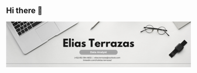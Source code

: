 ## Hi there 👋

<div id="header" align="center">
  <img decoding="async" src="https://github.com/Elias-Terrazas/Elias-Terrazas/blob/main/White%20Minimalist%20Corporate%20Personal%20Profile%20LinkedIn%20Banner.png" width="800"/>
</div>


<!--
**Elias-Terrazas/Elias-Terrazas** is a ✨ _special_ ✨ repository because its `README.md` (this file) appears on your GitHub profile.

Here are some ideas to get you started:

- 🔭 I’m currently working on ...
- 🌱 I’m currently learning ...
- 👯 I’m looking to collaborate on ...
- 🤔 I’m looking for help with ...
- 💬 Ask me about ...
- 📫 How to reach me: ...
- 😄 Pronouns: ...
- ⚡ Fun fact: ...
-->
